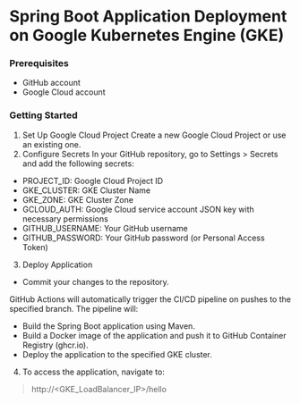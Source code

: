 # Spring Boot Application Deployment on Google Kubernetes Engine (GKE)

### Prerequisites
* GitHub account
* Google Cloud account


### Getting Started
1. Set Up Google Cloud Project
   Create a new Google Cloud Project or use an existing one.
2. Configure Secrets
   In your GitHub repository, go to Settings > Secrets and add the following secrets:

* PROJECT_ID: Google Cloud Project ID
* GKE_CLUSTER: GKE Cluster Name
* GKE_ZONE: GKE Cluster Zone
* GCLOUD_AUTH: Google Cloud service account JSON key with necessary permissions
* GITHUB_USERNAME: Your GitHub username
* GITHUB_PASSWORD: Your GitHub password (or Personal Access Token)

3. Deploy Application
* Commit your changes to the repository.

GitHub Actions will automatically trigger the CI/CD pipeline on pushes to the specified branch. The pipeline will:

* Build the Spring Boot application using Maven.
* Build a Docker image of the application and push it to GitHub Container Registry (ghcr.io).
* Deploy the application to the specified GKE cluster.

4. To access the application, navigate to:

> http://<GKE_LoadBalancer_IP>/hello
